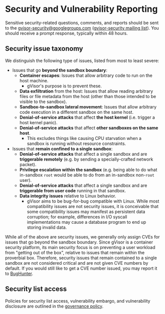 # Security and Vulnerability Reporting

Sensitive security-related questions, comments, and reports should be sent to
the gvisor-security@googlegroups.com
([gvisor-security mailing list][gvisor-security-list]). You should receive a
prompt response, typically within 48 hours.

## Security issue taxonomy

We distinguish the following type of issues, listed from most to least severe:

-   Issues that go **beyond the sandbox boundary**:
    -   **Container escapes**: Issues that allow arbitrary code to run on the
        host machine.
        -   gVisor's purpose is to prevent these.
    -   **Data exfiltration** from the host: Issues that allow reading arbitrary
        files or file metadata from the host (other than those intended to be
        visible to the sandbox).
    -   **Sandbox-to-sandbox lateral movement**: Issues that allow arbitrary
        code execution in a different sandbox on the same host.
    -   **Denial-of-service attacks** that affect **the host kernel** (i.e.
        trigger a host kernel panic).
    -   **Denial-of-service attacks** that affect **other sandboxes on the same
        host**.
        -   This excludes things like causing CPU starvation when a sandbox is
            running without resource constraints.
-   Issues that **remain confined to a single sandbox**:
    -   **Denial-of-service attacks** that affect a single sandbox and are
        **triggerable remotely** (e.g. by sending a specially-crafted network
        packet).
    -   **Privilege escalation within the sandbox** (e.g. being able to do what
        in-sandbox `root` would be able to do from an in-sandbox non-`root`
        user).
    -   **Denial-of-service attacks** that affect a single sandbox and are
        **triggerable from user code** running in that sandbox.
    -   **Data integrity issues** relative to Linux behavior.
        -   gVisor aims to be bug-for-bug compatible with Linux. While most
            compatibility issues are not security issues, it is conceivable that
            some compatibility issues may manifest as persistent data
            corruption; for example, differences in I/O syscall implementations
            may cause a database program to end up storing invalid data.

While all of the above are security issues, we generally only assign CVEs for
issues that go beyond the sandbox boundary. Since gVisor is a container security
platform, its main security focus is on preventing a user workload from "getting
out of the box", relative to issues that remain within the proverbial box.
Therefore, security issues that remain contained to a single sandbox are not
considered critical and are not given CVE numbers by default. If you would still
like to get a CVE number issued, you may report it to
[BugHunter](https://g.co/vulnz).

## Security list access

Policies for security list access, vulnerability embargo, and vulnerability
disclosure are outlined in the [governance policy](GOVERNANCE.md).

[gvisor-security-list]: https://groups.google.com/forum/#!forum/gvisor-security
